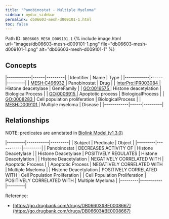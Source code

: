 ```yaml
---
title: "Panobinostat - Multiple Myeloma"
sidebar: mydoc_sidebar
permalink: db06603-mesh-d009101-1.html
toc: false 
---
```



Path ID: `DB06603_MESH_D009101_1`
{% include image.html url="images/db06603-mesh-d009101-1.png" file="db06603-mesh-d009101-1.png" alt="db06603-mesh-d009101-1" %}

## Concepts

|------------|------|---------|
| Identifier | Name | Type    |
|------------|------|---------|
| <a href="https://identifiers.org/MESH:C496932">MESH:C496932 </a> | Panobinostat | Drug |
| <a href="https://identifiers.org/InterPro:IPR003084">InterPro:IPR003084 </a> | Histone deacetylase | GeneFamily |
| <a href="https://identifiers.org/GO:0016575">GO:0016575 </a> | Histone deacetylation | BiologicalProcess |
| <a href="https://identifiers.org/GO:0006915">GO:0006915 </a> | Apoptotic process | BiologicalProcess |
| <a href="https://identifiers.org/GO:0008283">GO:0008283 </a> | Cell population proliferation | BiologicalProcess |
| <a href="https://identifiers.org/MESH:D009101">MESH:D009101 </a> | Multiple myeloma | Disease |
|------------|------|---------|

## Relationships


NOTE: predicates are annotated in <a href="https://github.com/biolink/biolink-model/releases/tag/v1.3.0">Biolink Model (v1.3.0)</a>

|---------|-----------|---------|
| Subject | Predicate | Object  |
|---------|-----------|---------|
| Panobinostat | DECREASES ACTIVITY OF | Histone Deacetylase |
| Histone Deacetylase | POSITIVELY REGULATES | Histone Deacetylation |
| Histone Deacetylation | NEGATIVELY CORRELATED WITH | Apoptotic Process |
| Apoptotic Process | NEGATIVELY CORRELATED WITH | Multiple Myeloma |
| Histone Deacetylation | POSITIVELY CORRELATED WITH | Cell Population Proliferation |
| Cell Population Proliferation | POSITIVELY CORRELATED WITH | Multiple Myeloma |
|---------|-----------|---------|

Reference: 
  - [https://go.drugbank.com/drugs/DB06603#BE0008667](https://go.drugbank.com/drugs/DB06603#BE0008667)
